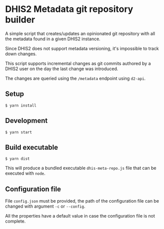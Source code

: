 # DHIS2 Metadata git repository builder

A simple script that creates/updates an opinionated git repository with all the metadata found in a given DHIS2 instance.

Since DHIS2 does not support metadata versioning, it's impossible to track down changes.

This script supports incremental changes as git commits authored by a DHIS2 user on the day the last change was introduced.

The changes are queried using the ``/metadata`` endpoint using ``d2-api``.

## Setup

```
$ yarn install
```

## Development

```
$ yarn start
```

## Build executable

```
$ yarn dist
```

This will produce a bundled executable ```dhis-meta-repo.js``` file that can be executed with ```node```.

## Configuration file

File `config.json` must be provided, the path of the configuration file can be changed with argument ``-c`` or ``--config``.

All the properties have a default value in case the configuration file is not complete.
